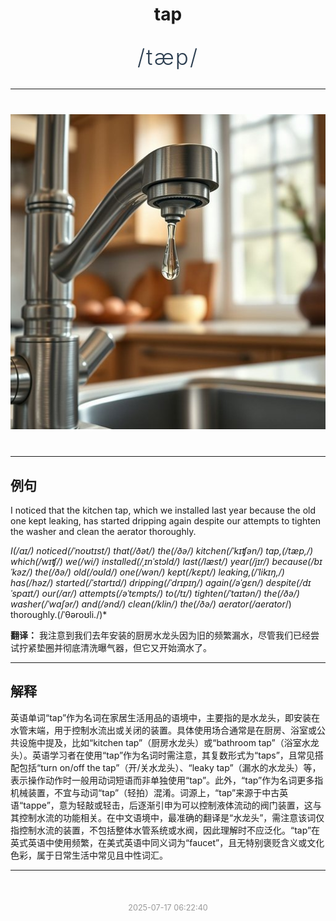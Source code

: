 <div align="center">

# tap

<div style="margin: 30px 0;">
<h1 style="font-size: 2.5em; font-weight: 300; letter-spacing: 2px; margin: 0; color: #2c3e50;">
/tæp/
</h1>
</div>

</div>

---

<div align="center" style="margin: 40px 0;">

![tap](images/tap.png)

</div>

---

## 例句

I noticed that the kitchen tap, which we installed last year because the old one kept leaking, has started dripping again despite our attempts to tighten the washer and clean the aerator thoroughly.

*I(/aɪ/) noticed(/ˈnoʊtɪst/) that(/ðət/) the(/ðə/) kitchen(/ˈkɪʧən/) tap,(/tæp,/) which(/wɪʧ/) we(/wi/) installed(/ˌɪnˈstɔld/) last(/læst/) year(/jɪr/) because(/bɪˈkəz/) the(/ðə/) old(/oʊld/) one(/wən/) kept(/kɛpt/) leaking,(/ˈlikɪŋ,/) has(/həz/) started(/ˈstɑrtɪd/) dripping(/ˈdrɪpɪŋ/) again(/əˈgɛn/) despite(/dɪˈspaɪt/) our(/ɑr/) attempts(/əˈtɛmpts/) to(/tɪ/) tighten(/ˈtaɪtən/) the(/ðə/) washer(/ˈwɑʃər/) and(/ənd/) clean(/klin/) the(/ðə/) aerator(/aerator*/) thoroughly.(/ˈθəroʊli./)*

**翻译：** 我注意到我们去年安装的厨房水龙头因为旧的频繁漏水，尽管我们已经尝试拧紧垫圈并彻底清洗曝气器，但它又开始滴水了。

---

## 解释

英语单词“tap”作为名词在家居生活用品的语境中，主要指的是水龙头，即安装在水管末端，用于控制水流出或关闭的装置。具体使用场合通常是在厨房、浴室或公共设施中提及，比如“kitchen tap”（厨房水龙头）或“bathroom tap”（浴室水龙头）。英语学习者在使用“tap”作为名词时需注意，其复数形式为“taps”，且常见搭配包括“turn on/off the tap”（开/关水龙头）、“leaky tap”（漏水的水龙头）等，表示操作动作时一般用动词短语而非单独使用“tap”。此外，“tap”作为名词更多指机械装置，不宜与动词“tap”（轻拍）混淆。词源上，“tap”来源于中古英语“tappe”，意为轻敲或轻击，后逐渐引申为可以控制液体流动的阀门装置，这与其控制水流的功能相关。在中文语境中，最准确的翻译是“水龙头”，需注意该词仅指控制水流的装置，不包括整体水管系统或水阀，因此理解时不应泛化。“tap”在英式英语中使用频繁，在美式英语中同义词为“faucet”，且无特别褒贬含义或文化色彩，属于日常生活中常见且中性词汇。


---

<div align="center" style="margin-top: 50px;">
<small style="color: #999; font-size: 0.9em;">2025-07-17 06:22:40</small>
</div>

